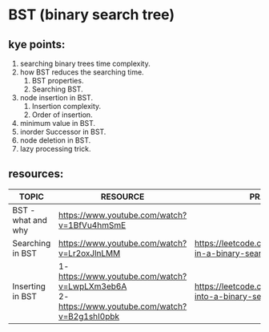 # BST (binary search tree)
## kye points:
1. searching binary trees time complexity.
2. how BST reduces the searching time.
	1. BST properties.
	2. Searching BST.
3. node insertion in BST.
	1. Insertion complexity.
	2. Order of insertion.
4. minimum value in BST.
5. inorder Successor in BST.
6. node deletion in BST.
7. lazy processing trick.

## resources:


| TOPIC       | RESOURCE    | PRACTICE |
| ----------- | ----------- |---------------|
| BST - what and why| https://www.youtube.com/watch?v=1BfVu4hmSmE | 
| Searching in BST   | https://www.youtube.com/watch?v=Lr2oxJlnLMM |https://leetcode.com/problems/search-in-a-binary-search-tree/ |
| Inserting in BST   | 1- https://www.youtube.com/watch?v=LwpLXm3eb6A  <br> 2- https://www.youtube.com/watch?v=B2g1shI0pbk|https://leetcode.com/problems/insert-into-a-binary-search-tree/ |





